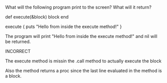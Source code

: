 What will the following program print to the screen? What will it return?

def execute(&block)
  block
end

execute { puts "Hello from inside the execute method!" }

The program will print "Hello from inside the execute method!" and
nil will be returned.

INCORRECT

The execute method is missin the .call method to actually execute the block

Also the method returns a proc since the last line evaluated in the method is a block.
